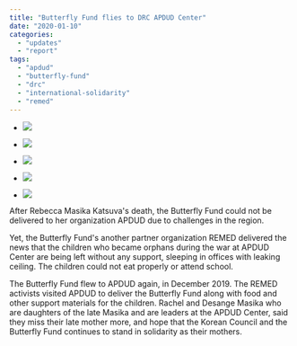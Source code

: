 ```yaml
---
title: "Butterfly Fund flies to DRC APDUD Center"
date: "2020-01-10"
categories: 
  - "updates"
  - "report"
tags: 
  - "apdud"
  - "butterfly-fund"
  - "drc"
  - "international-solidarity"
  - "remed"
---
```


- ![](https://womenandwar.net/kr/wp-content/uploads/2020/01/압두드-고아들을-위한-음식-1024x683.png)
    
- ![](https://womenandwar.net/kr/wp-content/uploads/2020/01/나비기금을-받고-기뻐하는-압두드-활동가들2-1024x683.png)
    
- ![](https://womenandwar.net/kr/wp-content/uploads/2020/01/레메드에서-주는-식량-등-지원-1024x683.png)
    
- ![](https://womenandwar.net/kr/wp-content/uploads/2020/01/마시카-사진과-압두드-활동가-1024x682.png)
    
- ![](https://womenandwar.net/kr/wp-content/uploads/2020/01/세제-지원-1024x683.png)
    

After Rebecca Masika Katsuva's death, the Butterfly Fund could not be delivered to her organization APDUD due to challenges in the region.

Yet, the Butterfly Fund's another partner organization REMED delivered the news that the children who became orphans during the war at APDUD Center are being left without any support, sleeping in offices with leaking ceiling. The children could not eat properly or attend school.

The Butterfly Fund flew to APDUD again, in December 2019. The REMED activists visited APDUD to deliver the Butterfly Fund along with food and other support materials for the children. Rachel and Desange Masika who are daughters of the late Masika and are leaders at the APDUD Center, said they miss their late mother more, and hope that the Korean Council and the Butterfly Fund continues to stand in solidarity as their mothers.
